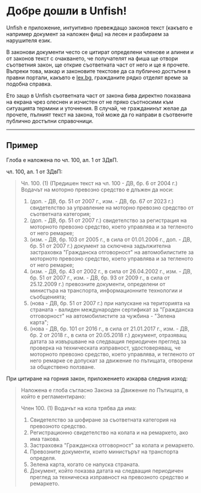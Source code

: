 # Добре дошли в Unfish!

Unfish е приложение, интуитивно превеждащо законов текст (какъвто е например документ за наложен фиш) на лесен и разбираем за нарушителя език. 

В законови документи често се цитират определени членове и алинеи и от законов текст с очакването, че получателят на фиша ще отвори съответния закон, ще открие 
съответната част от него и ще я прочете. Въпреки това, макар и законовите текстове да са публично достъпни в правни портали, какъвто е [lex.bg](lex.bg), гражданите 
рядко отделят време за подобна справка. 

Ето защо в Unfish съответната част от закона бива директно показвана на екрана чрез олеснен и изчистен от не пряко съотносими 
към ситуацията термини и уточнения. В случай, че гражданинът желае да прочете, пълният текст на закона, той може да го направи в съотвените публично достъпни справочници.

-----
## Пример
Глоба е наложена по чл. 100, ал. 1 от ЗДвП. 

чл. 100, ал. 1 от ЗДвП:

> Чл. 100. (1) (Предишен текст на чл. 100 - ДВ, бр. 6 от 2004 г.) Водачът на моторно превозно средство е длъжен да носи:
> 1. (доп. - ДВ, бр. 51 от 2007 г., изм. - ДВ, бр. 67 от 2023 г.) свидетелство за управление на моторно превозно средство от съответната категория;
> 2. (доп. - ДВ, бр. 51 от 2007 г.) свидетелство за регистрация на моторното превозно средство, което управлява и за тегленото от него ремарке;
> 3. (изм. - ДВ, бр. 103 от 2005 г., в сила от 01.01.2006 г., доп. - ДВ, бр. 51 от 2007 г.) документ за сключена задължителна застраховка "Гражданска отговорност" на автомобилистите за моторното превозно средство, което управлява и за тегленото от него ремарке;
> 4. (изм. - ДВ, бр. 43 от 2002 г., в сила от 26.04.2002 г., изм. - ДВ, бр. 51 от 2007 г., изм. - ДВ, бр. 93 от 2009 г., в сила от 25.12.2009 г.) превозните документи, определени от министъра на транспорта, информационните технологии и съобщенията;
> 5. (нова - ДВ, бр. 51 от 2007 г.) при напускане на територията на страната - валиден международен сертификат за "Гражданска отговорност" на автомобилистите за чужбина - "Зелена карта";
> 6. (нова - ДВ, бр. 101 от 2016 г., в сила от 21.01.2017 г., изм. - ДВ, бр. 2 от 2018 г., в сила от 20.05.2018 г.) документ, отразяващ датата за извършване на следващия периодичен преглед за проверка на техническата изправност, удостоверяващ, че моторното превозно средство, което управлява, и тегленото от него ремарке се допускат за движение по пътищата, отворени за обществено ползване.


При цитиране на горния закон, приложението изкарва следния изход:


> Наложена е глоба съгласно Закона за Движение по Пътищата, в който е регламентирано:
> 
> Член 100. (1) Водачът на кола трябва да има:
> 
> 1. Свидетелство за шофиране за съответната категория на превозното средство.
> 2. Регистрационно свидетелство на колата и на ремаркето, ако има такова.
> 3. Застраховка "Гражданска отговорност" за колата и ремаркето.
> 4. Превозните документи, които министърът на транспорта определя.
> 5. Зелена карта, когато се напуска страната.
> 6. Документ, който показва датата на следващия периодичен преглед за техническа изправност на превозното средство и ремаркето.
